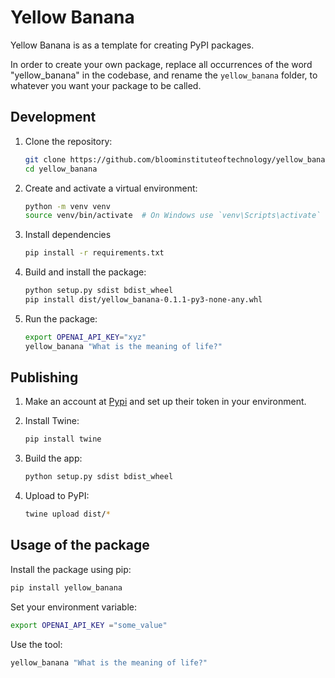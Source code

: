 # Yellow Banana

Yellow Banana is as a template for creating PyPI packages.

In order to create your own package, replace all occurrences of the word "yellow_banana" in the codebase, and rename the `yellow_banana` folder, to whatever you want your package to be called.

## Development

1. Clone the repository:

    ```bash
    git clone https://github.com/bloominstituteoftechnology/yellow_banana.git
    cd yellow_banana
    ```

2. Create and activate a virtual environment:

    ```bash
    python -m venv venv
    source venv/bin/activate  # On Windows use `venv\Scripts\activate`
    ```

3. Install dependencies

    ```bash
    pip install -r requirements.txt
    ```

4. Build and install the package:

    ```bash
    python setup.py sdist bdist_wheel
    pip install dist/yellow_banana-0.1.1-py3-none-any.whl
    ```

5. Run the package:

    ```bash
    export OPENAI_API_KEY="xyz"
    yellow_banana "What is the meaning of life?"
    ```

## Publishing

1. Make an account at [Pypi](https://pypi.org/) and set up their token in your environment.

2. Install Twine:

    ```bash
    pip install twine
    ```

3. Build the app:

    ```bash
    python setup.py sdist bdist_wheel
    ```

4. Upload to PyPI:

    ```bash
    twine upload dist/*
    ```

## Usage of the package

Install the package using pip:

```bash
pip install yellow_banana
```

Set your environment variable:

```bash
export OPENAI_API_KEY ="some_value"
```

Use the tool:

```bash
yellow_banana "What is the meaning of life?"
```
